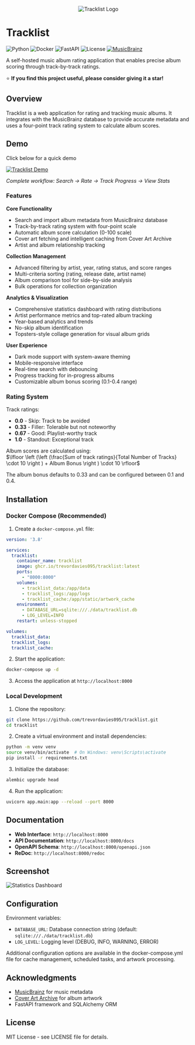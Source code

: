 <p align="center">
  <img src="https://i.imgur.com/l8gi1kL.jpeg" alt="Tracklist Logo" />
</p>

# Tracklist

![Python](https://img.shields.io/badge/python-3.9+-blue.svg)
![Docker](https://img.shields.io/badge/docker-ready-brightgreen.svg)
![FastAPI](https://img.shields.io/badge/FastAPI-0.100+-00ADD8.svg)
![License](https://img.shields.io/badge/license-MIT-green.svg)
[![MusicBrainz](https://img.shields.io/badge/powered%20by-MusicBrainz-orange.svg)](https://musicbrainz.org/)

A self-hosted music album rating application that enables precise album scoring through track-by-track ratings.

⭐ **If you find this project useful, please consider giving it a star!**

## Overview

Tracklist is a web application for rating and tracking music albums. It integrates with the MusicBrainz database to provide accurate metadata and uses a four-point track rating system to calculate album scores.

## Demo

Click below for a quick demo

[![Tracklist Demo](https://img.youtube.com/vi/jvPUX0ZAfY0/0.jpg)](https://www.youtube.com/watch?v=jvPUX0ZAfY0)

*Complete workflow: Search → Rate → Track Progress → View Stats*

### Features

**Core Functionality**
- Search and import album metadata from MusicBrainz database
- Track-by-track rating system with four-point scale
- Automatic album score calculation (0-100 scale)
- Cover art fetching and intelligent caching from Cover Art Archive
- Artist and album relationship tracking

**Collection Management**
- Advanced filtering by artist, year, rating status, and score ranges
- Multi-criteria sorting (rating, release date, artist name)
- Album comparison tool for side-by-side analysis
- Bulk operations for collection organization

**Analytics & Visualization**
- Comprehensive statistics dashboard with rating distributions
- Artist performance metrics and top-rated album tracking
- Year-based analytics and trends
- No-skip album identification
- Topsters-style collage generation for visual album grids

**User Experience**
- Dark mode support with system-aware theming
- Mobile-responsive interface
- Real-time search with debouncing
- Progress tracking for in-progress albums
- Customizable album bonus scoring (0.1-0.4 range)

### Rating System

Track ratings:
- **0.0** - Skip: Track to be avoided
- **0.33** - Filler: Tolerable but not noteworthy
- **0.67** - Good: Playlist-worthy track
- **1.0** - Standout: Exceptional track

Album scores are calculated using:
<br>
$\lfloor \left (\left (\frac{Sum of track ratings}{Total Number of Tracks} \cdot 10  \right ) + Album Bonus  \right ) \cdot 10 \rfloor$

The album bonus defaults to 0.33 and can be configured between 0.1 and 0.4.

## Installation

### Docker Compose (Recommended)

1. Create a `docker-compose.yml` file:

```yaml
version: '3.8'

services:
  tracklist:
    container_name: tracklist
    image: ghcr.io/trevordavies095/tracklist:latest
    ports:
      - "8000:8000"
    volumes:
      - tracklist_data:/app/data
      - tracklist_logs:/app/logs
      - tracklist_cache:/app/static/artwork_cache
    environment:
      - DATABASE_URL=sqlite:///./data/tracklist.db
      - LOG_LEVEL=INFO
    restart: unless-stopped

volumes:
  tracklist_data:
  tracklist_logs:
  tracklist_cache:
```

2. Start the application:
```bash
docker-compose up -d
```

3. Access the application at `http://localhost:8000`

### Local Development

1. Clone the repository:
```bash
git clone https://github.com/trevordavies095/tracklist.git
cd tracklist
```

2. Create a virtual environment and install dependencies:
```bash
python -m venv venv
source venv/bin/activate  # On Windows: venv\Scripts\activate
pip install -r requirements.txt
```

3. Initialize the database:
```bash
alembic upgrade head
```

4. Run the application:
```bash
uvicorn app.main:app --reload --port 8000
```

## Documentation

- **Web Interface**: `http://localhost:8000`
- **API Documentation**: `http://localhost:8000/docs`
- **OpenAPI Schema**: `http://localhost:8000/openapi.json`
- **ReDoc**: `http://localhost:8000/redoc`

## Screenshot

![Statistics Dashboard](https://i.imgur.com/KHNwpAV.png)

## Configuration

Environment variables:

- `DATABASE_URL`: Database connection string (default: `sqlite:///./data/tracklist.db`)
- `LOG_LEVEL`: Logging level (DEBUG, INFO, WARNING, ERROR)

Additional configuration options are available in the docker-compose.yml file for cache management, scheduled tasks, and artwork processing.

## Acknowledgments

- [MusicBrainz](https://musicbrainz.org/) for music metadata
- [Cover Art Archive](https://coverartarchive.org/) for album artwork
- FastAPI framework and SQLAlchemy ORM

## License

MIT License - see LICENSE file for details.
